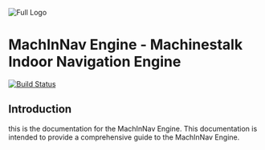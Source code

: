 ![Full Logo](https://github.com/KvRae/MachInNav-Engine-Docs/assets/58667227/0c18324c-3cbd-4453-a7a3-84948052b778)

# MachInNav Engine - Machinestalk Indoor Navigation Engine
[![Build Status](https://travis-ci.org/machinestalk/machinestalk-indoornav-engine.svg?branch=main)](https://github.com/KvRae/docs-generation)

## Introduction
this is the documentation for the MachInNav Engine. This documentation is intended to provide a comprehensive guide to the MachInNav Engine.


